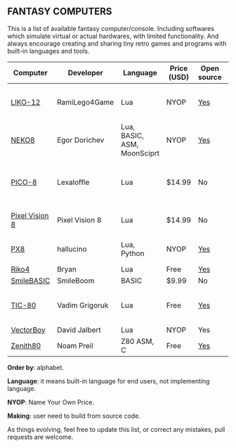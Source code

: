 ## FANTASY COMPUTERS

This is a list of available fantasy computer/console. Including softwares which simulate virtual or actual hardwares, with limited functionality. And always encourage creating and sharing tiny retro games and programs with built-in languages and tools.

Computer | Developer | Language | Price (USD) | Open source | Platform
---- | ---- | ---- | ---- | ---- | ----
[LIKO-12](https://ramilego4game.itch.io/liko12) | RamiLego4Game | Lua | NYOP | [Yes](https://github.com/RamiLego4Game/LIKO-12) | Windows, macOS, Linux, Android
[NEKO8](https://egordorichev.itch.io/neko8) | Egor Dorichev | Lua, BASIC, ASM, MoonSciprt | NYOP | [Yes](https://github.com/egordorichev/neko8) | Windows, macOS, Linux, Android
[PICO-8](https://www.lexaloffle.com/pico-8.php) | Lexaloffle | Lua | $14.99 | No | Windows, macOS, Linux, Raspbery Pi
[Pixel Vision 8](https://pixelvision8.itch.io/game-creator) | Pixel Vision 8 | Lua | $14.99 | No | Windows, macOS, Linux
[PX8](https://hallucino.itch.io/px8) | hallucino | Lua, Python | NYOP | [Yes](https://github.com/Gigoteur/PX8) | Windows, macOS, Linux
[Riko4](https://github.com/incinirate/riko4) | Bryan | Lua | Free | [Yes](https://github.com/incinirate/riko4) | Making
[SmileBASIC](http://smilebasic.com) | SmileBoom | BASIC | $9.99 | No | 3DS
[TIC-80](https://tic.computer) | Vadim Grigoruk | Lua | Free | [Yes](https://github.com/nesbox/TIC-80) | Windows, macOS, Linux, Android
[VectorBoy](https://melloland.itch.io/vectorboy) | David Jalbert | Lua | NYOP | Yes | Windows
[Zenith80](https://zenith80.github.io) | Noam Preil | Z80 ASM, C | Free | [Yes](https://bitbucket.org/pixelherodev/zenith80) | Windows, Linux

**Order by**: alphabet.

**Language**: it means built-in language for end users, not implementing language.

**NYOP**: Name Your Own Price.

**Making**: user need to build from source code.

As things evolving, feel free to update this list, or correct any mistakes, pull requests are welcome.
